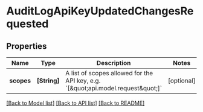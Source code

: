 # AuditLogApiKeyUpdatedChangesRequested

## Properties
Name | Type | Description | Notes
------------ | ------------- | ------------- | -------------
**scopes** | **[String]** | A list of scopes allowed for the API key, e.g. &#x60;[\&quot;api.model.request\&quot;]&#x60; | [optional] 

[[Back to Model list]](../README.md#documentation-for-models) [[Back to API list]](../README.md#documentation-for-api-endpoints) [[Back to README]](../README.md)


